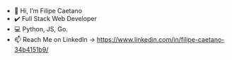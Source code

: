 - 👋 Hi, I’m Filipe Caetano
- ✔️ Full Stack Web Developer 
- :computer: Python, JS, Go.
- 📫 Reach Me on LinkedIn -> https://www.linkedin.com/in/filipe-caetano-34b4151b9/
